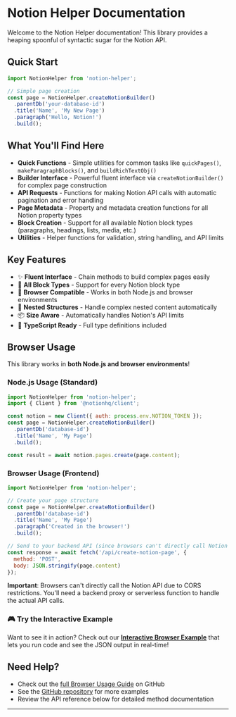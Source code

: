 # Notion Helper Documentation

Welcome to the Notion Helper documentation! This library provides a heaping spoonful of syntactic sugar for the Notion API.

## Quick Start

```javascript
import NotionHelper from 'notion-helper';

// Simple page creation
const page = NotionHelper.createNotionBuilder()
  .parentDb('your-database-id')
  .title('Name', 'My New Page')
  .paragraph('Hello, Notion!')
  .build();
```

## What You'll Find Here

- **Quick Functions** - Simple utilities for common tasks like `quickPages()`, `makeParagraphBlocks()`, and `buildRichTextObj()`
- **Builder Interface** - Powerful fluent interface via `createNotionBuilder()` for complex page construction
- **API Requests** - Functions for making Notion API calls with automatic pagination and error handling
- **Page Metadata** - Property and metadata creation functions for all Notion property types
- **Block Creation** - Support for all available Notion block types (paragraphs, headings, lists, media, etc.)
- **Utilities** - Helper functions for validation, string handling, and API limits

## Key Features

- ✨ **Fluent Interface** - Chain methods to build complex pages easily
- 🧱 **All Block Types** - Support for every Notion block type
- 📱 **Browser Compatible** - Works in both Node.js and browser environments
- 🔗 **Nested Structures** - Handle complex nested content automatically
- 📦 **Size Aware** - Automatically handles Notion's API limits
- 🔧 **TypeScript Ready** - Full type definitions included

## Browser Usage

This library works in **both Node.js and browser environments**!

### Node.js Usage (Standard)
```javascript
import NotionHelper from 'notion-helper';
import { Client } from '@notionhq/client';

const notion = new Client({ auth: process.env.NOTION_TOKEN });
const page = NotionHelper.createNotionBuilder()
  .parentDb('database-id')
  .title('Name', 'My Page')
  .build();

const result = await notion.pages.create(page.content);
```

### Browser Usage (Frontend)
```javascript
import NotionHelper from 'notion-helper';

// Create your page structure
const page = NotionHelper.createNotionBuilder()
  .parentDb('database-id')
  .title('Name', 'My Page')
  .paragraph('Created in the browser!')
  .build();

// Send to your backend API (since browsers can't directly call Notion API)
const response = await fetch('/api/create-notion-page', {
  method: 'POST',
  body: JSON.stringify(page.content)
});
```

**Important**: Browsers can't directly call the Notion API due to CORS restrictions. You'll need a backend proxy or serverless function to handle the actual API calls.

### 🎮 Try the Interactive Example

Want to see it in action? Check out our **[Interactive Browser Example](./examples/browser-example.html)** that lets you run code and see the JSON output in real-time!

## Need Help?

- Check out the [full Browser Usage Guide](https://github.com/TomFrankly/notion-helper/blob/main/BROWSER_USAGE.md) on GitHub
- See the [GitHub repository](https://github.com/TomFrankly/notion-helper) for more examples
- Review the API reference below for detailed method documentation

--- 